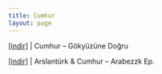 ```yaml
---
title: Cumhur
layout: page
---
```


<a href="https://cloud.mail.ru/public/8f0af1c68577/Cumhur%20-%20G%C3%B6ky%C3%BCz%C3%BCne%20Do%C4%9Fru%20%28Bootleg%29" target="_blank">[indir]</a> | Cumhur &#8211; Gökyüzüne Doğru

<a href="https://cloud.mail.ru/public/a3c6b0c0fe78/Arslant%C3%BCrk%20%26%20Cumhur%20-%20Arabezzk%20Ep" target="_blank">[indir]</a> | Arslantürk & Cumhur &#8211; Arabezzk Ep.